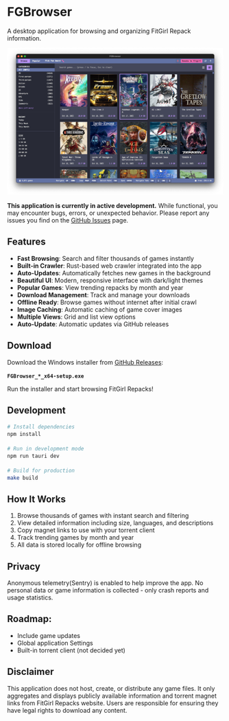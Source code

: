 # FGBrowser

A desktop application for browsing and organizing FitGirl Repack information.

![FGBrowser](.github/assets/FGBrowser-03.png)

**This application is currently in active development.** While functional, you may encounter bugs, errors, or unexpected behavior. Please report any issues you find on the [GitHub Issues](https://github.com/nodtOx/FGBrowser/issues) page.

## Features

- **Fast Browsing**: Search and filter thousands of games instantly
- **Built-in Crawler**: Rust-based web crawler integrated into the app
- **Auto-Updates**: Automatically fetches new games in the background
- **Beautiful UI**: Modern, responsive interface with dark/light themes
- **Popular Games**: View trending repacks by month and year
- **Download Management**: Track and manage your downloads
- **Offline Ready**: Browse games without internet after initial crawl
- **Image Caching**: Automatic caching of game cover images
- **Multiple Views**: Grid and list view options
- **Auto-Update**: Automatic updates via GitHub releases

## Download

Download the Windows installer from [GitHub Releases](https://github.com/nodtOx/FGBrowser/releases):

**`FGBrowser_*_x64-setup.exe`**

Run the installer and start browsing FitGirl Repacks!

## Development

```bash
# Install dependencies
npm install

# Run in development mode
npm run tauri dev

# Build for production
make build
```

## How It Works

1. Browse thousands of games with instant search and filtering
2. View detailed information including size, languages, and descriptions
3. Copy magnet links to use with your torrent client
4. Track trending games by month and year
5. All data is stored locally for offline browsing

## Privacy

Anonymous telemetry(Sentry) is enabled to help improve the app. No personal data or game information is collected - only crash reports and usage statistics.

## Roadmap:

- Include game updates
- Global application Settings
- Built-in torrent client (not decided yet)

## Disclaimer

This application does not host, create, or distribute any game files. It only aggregates and displays publicly available information and torrent magnet links from FitGirl Repacks website. Users are responsible for ensuring they have legal rights to download any content.

